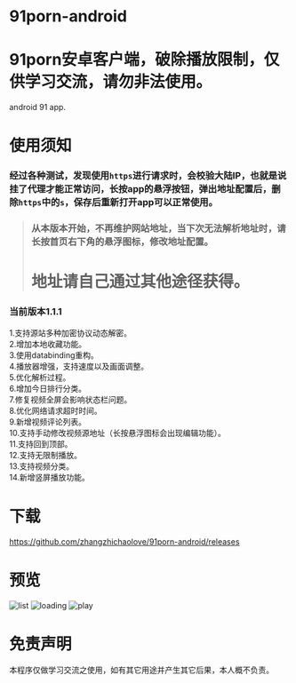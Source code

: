 # 91porn-android
# 91porn安卓客户端，破除播放限制，仅供学习交流，请勿非法使用。
android 91 app.

# 使用须知

### 经过各种测试，发现使用`https`进行请求时，会校验大陆IP，也就是说挂了代理才能正常访问，长按app的悬浮按钮，弹出地址配置后，删除`https`中的`s`，保存后重新打开app可以正常使用。
> ### 从本版本开始，不再维护网站地址，当下次无法解析地址时，请长按首页右下角的悬浮图标，修改地址配置。
> # 地址请自己通过其他途径获得。

### 当前版本1.1.1

1.支持源站多种加密协议动态解密。<br/>
2.增加本地收藏功能。<br/>
3.使用databinding重构。<br/>
4.播放器增强，支持速度以及画面调整。<br/>
5.优化解析过程。<br/>
6.增加今日排行分类。<br/>
7.修复视频全屏会影响状态栏问题。<br/>
8.优化网络请求超时时间。<br/>
9.新增视频评论列表。<br/>
10.支持手动修改视频源地址（长按悬浮图标会出现编辑功能）。<br/>
11.支持回到顶部。<br/>
12.支持无限制播放。<br/>
13.支持视频分类。<br/>
14.新增竖屏播放功能。<br/>


# 下载
https://github.com/zhangzhichaolove/91porn-android/releases

# 预览

![list](./list.jpg)
![loading](./loading.jpg)
![play](./play.jpg)

# 免责声明
本程序仅做学习交流之使用，如有其它用途并产生其它后果，本人概不负责。
